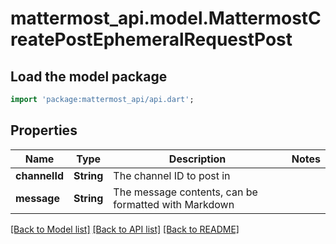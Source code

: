# mattermost_api.model.MattermostCreatePostEphemeralRequestPost

## Load the model package
```dart
import 'package:mattermost_api/api.dart';
```

## Properties
Name | Type | Description | Notes
------------ | ------------- | ------------- | -------------
**channelId** | **String** | The channel ID to post in | 
**message** | **String** | The message contents, can be formatted with Markdown | 

[[Back to Model list]](../README.md#documentation-for-models) [[Back to API list]](../README.md#documentation-for-api-endpoints) [[Back to README]](../README.md)



